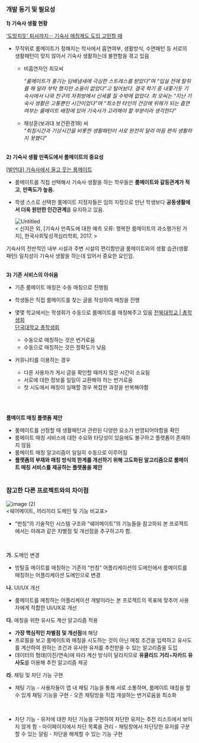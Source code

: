 ### 개발 동기 및 필요성

**1) 기숙사 생활 현황**

[‘도망치듯’ 퇴사까지··· 기숙사 매칭제도 도입 고민할 때](https://www.kunews.ac.kr/news/articleView.html?idxno=25149)

- 무작위로 룸메이트가 정해지는 학사에서 흡연여부, 생활방식, 수면패턴 등 서로의 생활패턴이 맞지 않아서 기숙사 생활하는데 불편함을 겪고 있음
    - 비흡연자인 최모씨
    
        *“룸메이트가 풍기는 담배냄새에 극심한 스트레스를 받았다”며 “입실 전에 탈취를 해 달라 부탁  했지만 소용이 없었다”고 털어놨다. 결국 학기 중 내쫓기듯 기숙사에서 나와 친구의 자취방에서 신세를 질 수밖에 없었다. 최 모씨는 “지난 기숙사 생활은 고통뿐인 시간이었다”며 “최소한 타인의 건강에 위해가 되는 흡연 여부는 룸메이트 배정에 있어 기숙사가 고려해야 할 부분이라 생각한다”*
    - 채상훈(보과대 보건환경18) 씨  
        *“취침시간과 기상시간을 비롯한 생활패턴이 서로 완전히 달라 마음 편히 생활하지 못했다”*
<br></br>

**2) 기숙사 생활 만족도에서 룸메이트의 중요성**

[[발언대] 기숙사에서 울고 웃는 룸메이트](https://news.unn.net/news/articleView.html?idxno=534565)

- 룸메이트를 직접 선택해서 기숙사 생활을 하는 학우들은 **룸메이트와 갈등관계가 적고**, **만족도가 높음.**
- 학생 스스로 선택한 룸메이트 지정자들은 임의 지정으로 만난 학생보다 **공동생활에서 더욱 원만한 인간관계**를 유지하고 있음.

    ![Untitled](https://github.com/CSID-DGU/2024-1-OSSProj-OhYeSu-05/assets/144208568/e5d40a03-a666-459c-839a-35ef941b11e0)  
    < 신지은 외, [기숙사 만족도에 대한 예측 오류: 행복한 룸메이트의 과소평가된 가치], 한국사회및성격심리학회, 2017. >

기숙사의 전반적인 내부 시설과 주변 시설의 편리함만큼 룸메이트와의 생활 습관(생활 패턴) 일치성이 기숙사 생활을 하는데 있어서 중요한 요인임.
<br></br>

**3) 기존 서비스의 아쉬움**


- 기존 룸메이트 매칭은 수동 매칭으로 진행됨
- 학생들은 직접 룸메이트를 찾는 글을 작성하여 매칭을 진행
- 몇몇 학교에서는 학생회가 수동으로 룸메이트를 매칭해주고 있음
    [전북대학교 | 총학생회](https://www.jbnu.ac.kr/kor/?menuID=139&mode=view&no=55347)  
    [단국대학교 총학생회](https://m.facebook.com/story.php?story_fbid=pfbid02XognMmDynFDDERTizyTxdtQeJ98gR7eaXr82XJPXrAY5FFSY4WKU5RmUB5VmUQCMl&id=369371373234334)
    - 수동으로 매칭하는 것은 번거로움
    - 수동으로 매칭하는 것은 정확도가 낮음

- 커뮤니티를 이용하는 경우 
    - 다른 사용자가 게시 글을 확인할 때까지 많은 시간이 소요됨
    - 서로에 대한 정보를 일일이 교환해야 하는 번거로움 
    - 첫 시도에서 매칭이 실패할 경우 복잡한 과정을 반복해야함

<br></br>


**룸메이트 매칭 플랫폼 제안**

- 룸메이트를 선정할 때 생활패턴과 관련된 다양한 요소가 반영되어야함을 확인
- 룸메이트 매칭 서비스에 대한 수요와 타당성이 있음에도 불구하고 플랫폼이 존재하지 않음
- 룸메이트 매칭 알고리즘이 일일히 수동으로 이루어짐
- **플랫폼의 부재와 매칭 방식의 한계를 개선하기 위해 고도화된 알고리즘으로 룸메이트 매칭 서비스를 제공하는 플랫폼을 제안**
<br></br>


### 참고한 다른 프로젝트와의 차이점  
![image (2)](https://github.com/CSID-DGU/2024-1-OSSProj-OhYeSu-05/assets/143872214/f804a6ed-e79e-4093-a23a-be91b800586a)  
<쉐어메이트, 끼리끼리 도메인 및 기능 비교표>

- “펀칭”의 기술적인 시스템 구조와 “쉐어메이트”의 기능들을 참고하되 본 프로젝트에서는 아래과 같은 차별점 및 개선점을 추구하고자 함.
<br/>
  

**가.** 도메인 변경
- 방탈출 메이트를 매칭하는 기존의 “펀칭” 어플리케이션의 도메인에서 룸메이트를 매칭하는 어플리케이션 도메인으로 변경
    <br/>

**나.** UI/UX 개선
- 룸메이트를 매칭하는 어플리케이션 개발이라는 본 프로젝트의 목표에 맞추어 사용자에게 적합한 UI/UX로 개선
    <br/>

**다.** 매칭을 위한 유사도 계산 알고리즘 적용

- **가장 핵심적인 차별점 및 개선점**에 해당
- 프로필을 보고 룸메이트와 매칭을 시도하는 것이 아닌 매칭 조건을 입력하고 유사도를 계산하여 원하는 조건과 유사한 유저를 추천받을 수 있는 알고리즘을 도입
- 데이터의 형태(이진/연속)에 따라 계산 방식이 달라지므로 **유클리드 거리**+**자카드 유사도**를 이용해 추천 알고리즘 제공
    <br/>


**라.** 채팅 및 차단 기능 구현

- 채팅 기능
        - 사용자들이 앱 내 채팅 기능을 통해 서로 소통하며, 룸메이트 매칭을 할 수 있게 채팅 기능을 구현
        - 오픈 채팅방을 직접 개설하는 번거로움을 최소화
<br/>

- 차단 기능
        - 유저에 대한 차단 기능을 구현하여 차단한 유저는 추천 리스트에서 보이지 않게 함
        - 마이페이지에서 차단 목록을 관리
        - 채팅창에서 차단당한 유저를 구분할 수 있는 알림
        - 차단을 해제할 수 있는 기능 구현

<br></br>